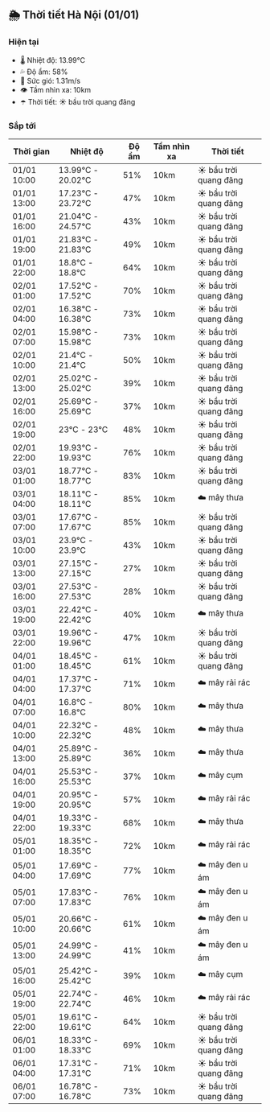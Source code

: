 ## 🌦️ Thời tiết Hà Nội (01/01)

### Hiện tại

- 🌡️ Nhiệt độ: 13.99℃
- 💦 Độ ẩm: 58%
- 💨 Sức gió: 1.31m/s
- 👁️ Tầm nhìn xa: 10km
- ☂️ Thời tiết: ☀️ bầu trời quang đãng

### Sắp tới

| Thời gian | Nhiệt độ | Độ ẩm | Tầm nhìn xa | Thời tiết |
| --- | --- | --- | --- | --- |
| 01/01 10:00 | 13.99℃ - 20.02℃ | 51% | 10km | ☀️ bầu trời quang đãng |
| 01/01 13:00 | 17.23℃ - 23.72℃ | 47% | 10km | ☀️ bầu trời quang đãng |
| 01/01 16:00 | 21.04℃ - 24.57℃ | 43% | 10km | ☀️ bầu trời quang đãng |
| 01/01 19:00 | 21.83℃ - 21.83℃ | 49% | 10km | ☀️ bầu trời quang đãng |
| 01/01 22:00 | 18.8℃ - 18.8℃ | 64% | 10km | ☀️ bầu trời quang đãng |
| 02/01 01:00 | 17.52℃ - 17.52℃ | 70% | 10km | ☀️ bầu trời quang đãng |
| 02/01 04:00 | 16.38℃ - 16.38℃ | 73% | 10km | ☀️ bầu trời quang đãng |
| 02/01 07:00 | 15.98℃ - 15.98℃ | 73% | 10km | ☀️ bầu trời quang đãng |
| 02/01 10:00 | 21.4℃ - 21.4℃ | 50% | 10km | ☀️ bầu trời quang đãng |
| 02/01 13:00 | 25.02℃ - 25.02℃ | 39% | 10km | ☀️ bầu trời quang đãng |
| 02/01 16:00 | 25.69℃ - 25.69℃ | 37% | 10km | ☀️ bầu trời quang đãng |
| 02/01 19:00 | 23℃ - 23℃ | 48% | 10km | ☀️ bầu trời quang đãng |
| 02/01 22:00 | 19.93℃ - 19.93℃ | 76% | 10km | ☀️ bầu trời quang đãng |
| 03/01 01:00 | 18.77℃ - 18.77℃ | 83% | 10km | ☀️ bầu trời quang đãng |
| 03/01 04:00 | 18.11℃ - 18.11℃ | 85% | 10km | ☁️ mây thưa |
| 03/01 07:00 | 17.67℃ - 17.67℃ | 85% | 10km | ☀️ bầu trời quang đãng |
| 03/01 10:00 | 23.9℃ - 23.9℃ | 43% | 10km | ☀️ bầu trời quang đãng |
| 03/01 13:00 | 27.15℃ - 27.15℃ | 27% | 10km | ☀️ bầu trời quang đãng |
| 03/01 16:00 | 27.53℃ - 27.53℃ | 28% | 10km | ☀️ bầu trời quang đãng |
| 03/01 19:00 | 22.42℃ - 22.42℃ | 40% | 10km | ☁️ mây thưa |
| 03/01 22:00 | 19.96℃ - 19.96℃ | 47% | 10km | ☀️ bầu trời quang đãng |
| 04/01 01:00 | 18.45℃ - 18.45℃ | 61% | 10km | ☀️ bầu trời quang đãng |
| 04/01 04:00 | 17.37℃ - 17.37℃ | 71% | 10km | ☁️ mây rải rác |
| 04/01 07:00 | 16.8℃ - 16.8℃ | 80% | 10km | ☁️ mây thưa |
| 04/01 10:00 | 22.32℃ - 22.32℃ | 48% | 10km | ☁️ mây thưa |
| 04/01 13:00 | 25.89℃ - 25.89℃ | 36% | 10km | ☁️ mây thưa |
| 04/01 16:00 | 25.53℃ - 25.53℃ | 37% | 10km | ☁️ mây cụm |
| 04/01 19:00 | 20.95℃ - 20.95℃ | 57% | 10km | ☁️ mây rải rác |
| 04/01 22:00 | 19.33℃ - 19.33℃ | 68% | 10km | ☁️ mây thưa |
| 05/01 01:00 | 18.35℃ - 18.35℃ | 72% | 10km | ☁️ mây rải rác |
| 05/01 04:00 | 17.69℃ - 17.69℃ | 77% | 10km | ☁️ mây đen u ám |
| 05/01 07:00 | 17.83℃ - 17.83℃ | 76% | 10km | ☁️ mây đen u ám |
| 05/01 10:00 | 20.66℃ - 20.66℃ | 61% | 10km | ☁️ mây đen u ám |
| 05/01 13:00 | 24.99℃ - 24.99℃ | 41% | 10km | ☁️ mây đen u ám |
| 05/01 16:00 | 25.42℃ - 25.42℃ | 39% | 10km | ☁️ mây cụm |
| 05/01 19:00 | 22.74℃ - 22.74℃ | 46% | 10km | ☁️ mây rải rác |
| 05/01 22:00 | 19.61℃ - 19.61℃ | 64% | 10km | ☀️ bầu trời quang đãng |
| 06/01 01:00 | 18.33℃ - 18.33℃ | 69% | 10km | ☀️ bầu trời quang đãng |
| 06/01 04:00 | 17.31℃ - 17.31℃ | 71% | 10km | ☀️ bầu trời quang đãng |
| 06/01 07:00 | 16.78℃ - 16.78℃ | 73% | 10km | ☀️ bầu trời quang đãng |
